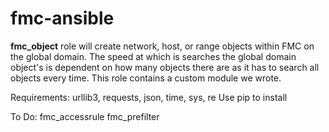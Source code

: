 # fmc-ansible

**fmc_object** role will create network, host, or range objects within FMC on the global domain. The speed at which is searches the global domain object's is dependent on how many objects there are as it has to search all objects every time. This role contains a custom module we wrote.

Requirements: urllib3, requests, json, time, sys, re
Use pip to install 

To Do:
fmc_accessrule
fmc_prefilter